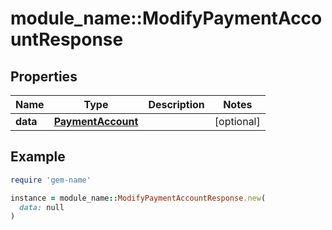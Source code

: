 # module_name::ModifyPaymentAccountResponse

## Properties

| Name | Type | Description | Notes |
| ---- | ---- | ----------- | ----- |
| **data** | [**PaymentAccount**](PaymentAccount.md) |  | [optional] |

## Example

```ruby
require 'gem-name'

instance = module_name::ModifyPaymentAccountResponse.new(
  data: null
)
```

